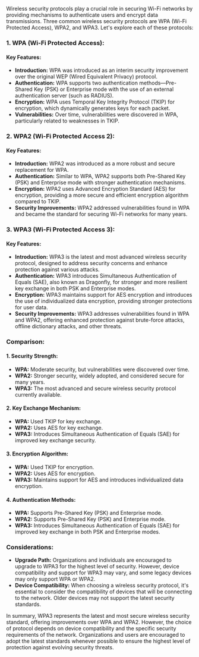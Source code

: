 Wireless security protocols play a crucial role in securing Wi-Fi networks by providing mechanisms to authenticate users and encrypt data transmissions. Three common wireless security protocols are WPA (Wi-Fi Protected Access), WPA2, and WPA3. Let's explore each of these protocols:

### 1. WPA (Wi-Fi Protected Access):

#### Key Features:
- **Introduction:** WPA was introduced as an interim security improvement over the original WEP (Wired Equivalent Privacy) protocol.
- **Authentication:** WPA supports two authentication methods—Pre-Shared Key (PSK) or Enterprise mode with the use of an external authentication server (such as RADIUS).
- **Encryption:** WPA uses Temporal Key Integrity Protocol (TKIP) for encryption, which dynamically generates keys for each packet.
- **Vulnerabilities:** Over time, vulnerabilities were discovered in WPA, particularly related to weaknesses in TKIP.

### 2. WPA2 (Wi-Fi Protected Access 2):

#### Key Features:
- **Introduction:** WPA2 was introduced as a more robust and secure replacement for WPA.
- **Authentication:** Similar to WPA, WPA2 supports both Pre-Shared Key (PSK) and Enterprise mode with stronger authentication mechanisms.
- **Encryption:** WPA2 uses Advanced Encryption Standard (AES) for encryption, providing a more secure and efficient encryption algorithm compared to TKIP.
- **Security Improvements:** WPA2 addressed vulnerabilities found in WPA and became the standard for securing Wi-Fi networks for many years.

### 3. WPA3 (Wi-Fi Protected Access 3):

#### Key Features:
- **Introduction:** WPA3 is the latest and most advanced wireless security protocol, designed to address security concerns and enhance protection against various attacks.
- **Authentication:** WPA3 introduces Simultaneous Authentication of Equals (SAE), also known as Dragonfly, for stronger and more resilient key exchange in both PSK and Enterprise modes.
- **Encryption:** WPA3 maintains support for AES encryption and introduces the use of individualized data encryption, providing stronger protections for user data.
- **Security Improvements:** WPA3 addresses vulnerabilities found in WPA and WPA2, offering enhanced protection against brute-force attacks, offline dictionary attacks, and other threats.

### Comparison:

#### 1. Security Strength:
   - **WPA:** Moderate security, but vulnerabilities were discovered over time.
   - **WPA2:** Stronger security, widely adopted, and considered secure for many years.
   - **WPA3:** The most advanced and secure wireless security protocol currently available.

#### 2. Key Exchange Mechanism:
   - **WPA:** Used TKIP for key exchange.
   - **WPA2:** Uses AES for key exchange.
   - **WPA3:** Introduces Simultaneous Authentication of Equals (SAE) for improved key exchange security.

#### 3. Encryption Algorithm:
   - **WPA:** Used TKIP for encryption.
   - **WPA2:** Uses AES for encryption.
   - **WPA3:** Maintains support for AES and introduces individualized data encryption.

#### 4. Authentication Methods:
   - **WPA:** Supports Pre-Shared Key (PSK) and Enterprise mode.
   - **WPA2:** Supports Pre-Shared Key (PSK) and Enterprise mode.
   - **WPA3:** Introduces Simultaneous Authentication of Equals (SAE) for improved key exchange in both PSK and Enterprise modes.

### Considerations:

- **Upgrade Path:** Organizations and individuals are encouraged to upgrade to WPA3 for the highest level of security. However, device compatibility and support for WPA3 may vary, and some legacy devices may only support WPA or WPA2.
- **Device Compatibility:** When choosing a wireless security protocol, it's essential to consider the compatibility of devices that will be connecting to the network. Older devices may not support the latest security standards.

In summary, WPA3 represents the latest and most secure wireless security standard, offering improvements over WPA and WPA2. However, the choice of protocol depends on device compatibility and the specific security requirements of the network. Organizations and users are encouraged to adopt the latest standards whenever possible to ensure the highest level of protection against evolving security threats.
